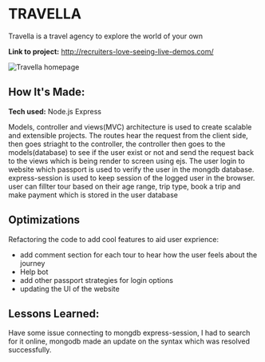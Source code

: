 # TRAVELLA
Travella is a travel agency to explore the world of your own 

**Link to project:** http://recruiters-love-seeing-live-demos.com/

![Travella homepage](http://travella/1200/650)

## How It's Made:

**Tech used:** Node.js Express

Models, controller and views(MVC) architecture is used to create scalable and extensible projects. The routes hear the request from the client side, then goes striaght to the controller, the controller then goes to the models(database) to see if the user exist or not and send the request back to the views which is being render to screen using ejs.
The user login to website which passport is used to verify the user in the mongdb database. express-session is used to keep session of the logged user in the browser. 
user can fillter tour based on their age range, trip type, book a trip and make payment which is stored in the user database

## Optimizations

Refactoring the code to add cool features to aid user exprience: 
- add comment section for each tour to hear how the user feels about the journey
- Help bot
- add other passport strategies for login options
- updating the UI of the website

## Lessons Learned:

Have some issue connecting to mongdb express-session, I had to search for it online, mongodb made an update on the syntax which was resolved successfully.



